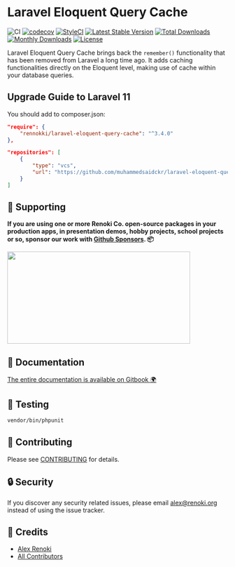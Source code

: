Laravel Eloquent Query Cache
============================

![CI](https://github.com/renoki-co/laravel-eloquent-query-cache/workflows/CI/badge.svg?branch=master)
[![codecov](https://codecov.io/gh/renoki-co/laravel-eloquent-query-cache/branch/master/graph/badge.svg)](https://codecov.io/gh/renoki-co/laravel-eloquent-query-cache/branch/master)
[![StyleCI](https://github.styleci.io/repos/223236785/shield?branch=master)](https://github.styleci.io/repos/223236785)
[![Latest Stable Version](https://poser.pugx.org/rennokki/laravel-eloquent-query-cache/v/stable)](https://packagist.org/packages/rennokki/laravel-eloquent-query-cache)
[![Total Downloads](https://poser.pugx.org/rennokki/laravel-eloquent-query-cache/downloads)](https://packagist.org/packages/rennokki/laravel-eloquent-query-cache)
[![Monthly Downloads](https://poser.pugx.org/rennokki/laravel-eloquent-query-cache/d/monthly)](https://packagist.org/packages/rennokki/laravel-eloquent-query-cache)
[![License](https://poser.pugx.org/rennokki/laravel-eloquent-query-cache/license)](https://packagist.org/packages/rennokki/laravel-eloquent-query-cache)

Laravel Eloquent Query Cache brings back the `remember()` functionality that has been removed from Laravel a long time ago.
It adds caching functionalities directly on the Eloquent level, making use of cache within your database queries.

## Upgrade Guide to Laravel 11

You should add to composer.json:

```json
"require": {
    "rennokki/laravel-eloquent-query-cache": "^3.4.0"
},

"repositories": [
    {
        "type": "vcs",
        "url": "https://github.com/muhammedsaidckr/laravel-eloquent-query-cache"
    }
]
```

## 🤝 Supporting

**If you are using one or more Renoki Co. open-source packages in your production apps, in presentation demos, hobby projects, school projects or so, sponsor our work with [Github Sponsors](https://github.com/sponsors/rennokki). 📦**

[<img src="https://github-content.s3.fr-par.scw.cloud/static/37.jpg" height="210" width="418" />](https://github-content.renoki.org/github-repo/37)

## 📃 Documentation

[The entire documentation is available on Gitbook 🌍](https://rennokki.gitbook.io/laravel-eloquent-query-cache/)

## 🐛 Testing

``` bash
vendor/bin/phpunit
```

## 🤝 Contributing

Please see [CONTRIBUTING](CONTRIBUTING.md) for details.

## 🔒  Security

If you discover any security related issues, please email alex@renoki.org instead of using the issue tracker.

## 🎉 Credits

- [Alex Renoki](https://github.com/rennokki)
- [All Contributors](../../contributors)
